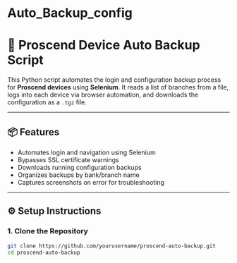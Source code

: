 # Auto_Backup_config
# 🔄 Proscend Device Auto Backup Script

This Python script automates the login and configuration backup process for **Proscend devices** using **Selenium**. It reads a list of branches from a file, logs into each device via browser automation, and downloads the configuration as a `.tgz` file.

---

## 📦 Features

- Automates login and navigation using Selenium
- Bypasses SSL certificate warnings
- Downloads running configuration backups
- Organizes backups by bank/branch name
- Captures screenshots on error for troubleshooting

---

## ⚙️ Setup Instructions

### 1. Clone the Repository

```bash
git clone https://github.com/yourusername/proscend-auto-backup.git
cd proscend-auto-backup
